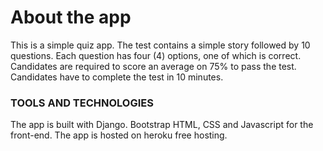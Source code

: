 # About the app
This is a simple quiz app. The test contains a simple story followed by 10 questions. Each question has four (4) options, one of which is correct. 
Candidates are required to score an average on 75% to pass the test. Candidates have to complete the test in 10 minutes.

### TOOLS AND TECHNOLOGIES

The app is built with Django. Bootstrap HTML, CSS and Javascript for the front-end. 
The app is hosted on heroku free hosting.
